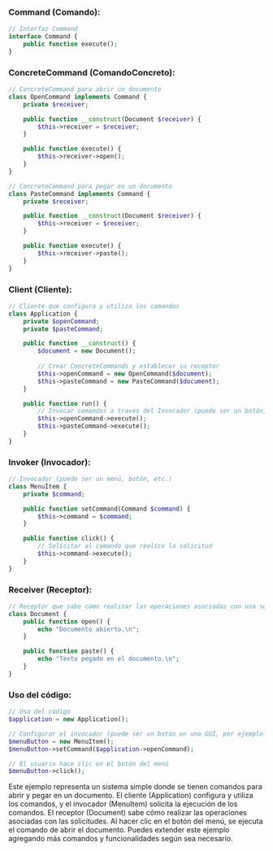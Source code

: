 
### Command (Comando):

```php
// Interfaz Command
interface Command {
    public function execute();
}

```

### ConcreteCommand (ComandoConcreto):

```php
// ConcreteCommand para abrir un documento
class OpenCommand implements Command {
    private $receiver;

    public function __construct(Document $receiver) {
        $this->receiver = $receiver;
    }

    public function execute() {
        $this->receiver->open();
    }
}

// ConcreteCommand para pegar en un documento
class PasteCommand implements Command {
    private $receiver;

    public function __construct(Document $receiver) {
        $this->receiver = $receiver;
    }

    public function execute() {
        $this->receiver->paste();
    }
}

```

### Client (Cliente):

```php
// Cliente que configura y utiliza los comandos
class Application {
    private $openCommand;
    private $pasteCommand;

    public function __construct() {
        $document = new Document();
        
        // Crear ConcreteCommands y establecer su receptor
        $this->openCommand = new OpenCommand($document);
        $this->pasteCommand = new PasteCommand($document);
    }

    public function run() {
        // Invocar comandos a través del Invocador (puede ser un botón, menú, etc.)
        $this->openCommand->execute();
        $this->pasteCommand->execute();
    }
}

```

### Invoker (Invocador):

```php
// Invocador (puede ser un menú, botón, etc.)
class MenuItem {
    private $command;

    public function setCommand(Command $command) {
        $this->command = $command;
    }

    public function click() {
        // Solicitar al comando que realice la solicitud
        $this->command->execute();
    }
}

```

### Receiver (Receptor):

```php
// Receptor que sabe cómo realizar las operaciones asociadas con una solicitud
class Document {
    public function open() {
        echo "Documento abierto.\n";
    }

    public function paste() {
        echo "Texto pegado en el documento.\n";
    }
}

```

### Uso del código:

```php
// Uso del código
$application = new Application();

// Configurar el invocador (puede ser un botón en una GUI, por ejemplo)
$menuButton = new MenuItem();
$menuButton->setCommand($application->openCommand);

// El usuario hace clic en el botón del menú
$menuButton->click();
```

Este ejemplo representa un sistema simple donde se tienen comandos para abrir y pegar en un documento. El cliente (Application) configura y utiliza los comandos, y el invocador (MenuItem) solicita la ejecución de los comandos. El receptor (Document) sabe cómo realizar las operaciones asociadas con las solicitudes. Al hacer clic en el botón del menú, se ejecuta el comando de abrir el documento. Puedes extender este ejemplo agregando más comandos y funcionalidades según sea necesario.